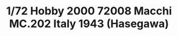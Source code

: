 ---
layout: product
title: "1/72 Hobby 2000 72008 Macchi MC.202 Italy 1943 (Hasegawa)"
price: "2400" 
desc: "Maketa"
img_path: "/assets/img/H2K72008.webp"
brand: "N/A"
available: false
special_offer: false
new: false
soon: false
cat: "010000"
subcat: "011900"
subsubcat: "0N/A"
sifra: "H2K72008"
popular: false
spec: false
---